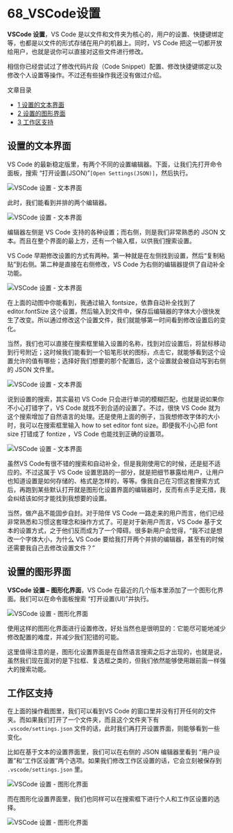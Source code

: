 # 68_VSCode设置

**VSCode 设置**，VS Code 是以文件和文件夹为核心的，用户的设置、快捷键绑定等，也都是以文件的形式存储在用户的机器上。同时，VS Code 把这一切都开放给用户，也就是说你可以直接对这些文件进行修改。

相信你已经尝试过了修改代码片段（Code Snippet）配置、修改快捷键绑定以及修改个人设置等操作。不过还有些操作我还没有做过介绍。

文章目录

- [1 设置的文本界面](https://geek-docs.com/vscode/vscode-tutorials/vscode-settings.html#i)
- [2 设置的图形界面](https://geek-docs.com/vscode/vscode-tutorials/vscode-settings.html#i-2)
- [3 工作区支持](https://geek-docs.com/vscode/vscode-tutorials/vscode-settings.html#i-3)

## 设置的文本界面

VS Code 的最新稳定版里，有两个不同的设置编辑器。下面，让我们先打开命令面板，搜索 “打开设置(JSON)”`[Open Settings(JSON)]`，然后执行。

![VSCode 设置 - 文本界面](https://img.geek-docs.com/vscode/setting/setting-1.gif)

此时，我们能看到并排的两个编辑器。

![VSCode 设置 - 文本界面](https://img.geek-docs.com/vscode/setting/setting-2.png)

编辑器左侧是 VS Code 支持的各种设置；而右侧，则是我们非常熟悉的 JSON 文本。而且在整个界面的最上方，还有一个输入框，以供我们搜索设置。

VS Code 早期修改设置的方式有两种。第一种就是在左侧找到设置，然后“复制粘贴”到右侧。第二种是直接在右侧修改，VS Code 为右侧的编辑器提供了自动补全功能。

![VSCode 设置 - 文本界面](https://img.geek-docs.com/vscode/setting/setting-3.gif)

在上面的动图中你能看到，我通过输入 fontsize，依靠自动补全找到了 editor.fontSize 这个设置，然后输入到文件中，保存后编辑器的字体大小很快发生了改变。所以通过修改这个设置文件，我们就能够第一时间看到修改设置后的变化。

当然，我们也可以直接在搜索框里输入设置的名称，找到对应设置后，将鼠标移动到行号附近；这时候我们能看到一个铅笔形状的图标，点击它，就能够看到这个设置允许的值有哪些；选择好我们想要的那个配置后，这个设置就会被自动写到右侧的 JSON 文件里。

![VSCode 设置 - 文本界面](https://img.geek-docs.com/vscode/setting/setting-4.gif)

说到设置的搜索，其实最初 VS Code 只会进行单词的模糊匹配，也就是说如果你不小心打错字了，VS Code 就找不到合适的设置了。不过，很快 VS Code 就为这个搜索增加了自然语言的处理。还是使用上面的例子，当我想修改字体的大小时，我可以在搜索框里输入 how to set editor font size。即便我不小心把 font size 打错成了 fontize ，VS Code 也能找到正确的设置项。

![VSCode 设置 - 文本界面](https://img.geek-docs.com/vscode/setting/setting-5.gif)

虽然VS Code有很不错的搜索和自动补全，但是我刚使用它的时候，还是挺不适应的。不过这属于 VS Code 设置思路的一部分，就是把细节暴露给用户，让用户也知道设置是如何存储的、格式是怎样的，等等。像我自己在习惯这套搜索方式后，再跑到某些默认打开就是图形化设置界面的编辑器时，反而有点手足无措，我会纠结该如何才能找到我想要的设置。

当然，做产品不能固步自封。对于陪伴 VS Code 一路走来的用户而言，他们已经非常熟悉和习惯这套理念和操作方式了。可是对于新用户而言，VS Code 基于文本的设置方式，之于他们反而成为了一个障碍。很多新用户会觉得，“我不过是想改一个字体大小，为什么 VS Code 要给我打开两个并排的编辑器，甚至有的时候还需要我自己去修改设置文件？”

## 设置的图形界面

**VSCode 设置 – 图形化界面**，VS Code 在最近的几个版本里添加了一个图形化界面。我们可以在命令面板搜索 “打开设置(UI)”并执行。

![VSCode 设置 - 图形化界面](https://img.geek-docs.com/vscode/setting/setting-6.gif)

使用这样的图形化界面进行设置修改，好处当然也是很明显的：它能尽可能地减少修改配置的难度，并减少我们犯错的可能。

这里值得注意的是，图形化设置界面是在自然语言搜索之后才出现的，也就是说，虽然我们现在面对的是下拉框、复选框之类的，但我们依然能够使用跟前面一样强大的搜索功能。

## 工作区支持

在上面的操作截图里，我们可以看到VS Code 的窗口里并没有打开任何的文件夹。而如果我们打开了一个文件夹，而且这个文件夹下有 `.vscode/settings.json` 文件的话，此时我们再打开设置界面，则能够看到一些变化。

比如在基于文本的设置界面里，我们可以在右侧的 JSON 编辑器里看到 “用户设置”和“工作区设置”两个选项。如果我们修改工作区设置的话，它会立刻被保存到 `.vscode/settings.json` 里。

![VSCode 设置 - 图形化界面](https://img.geek-docs.com/vscode/setting/setting-7.png)

而在图形化设置界面里，我们也同样可以在搜索框下进行个人和工作区设置的选择。

![VSCode 设置 - 图形化界面](https://img.geek-docs.com/vscode/setting/setting-8.png)